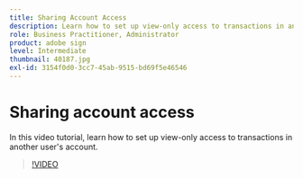 ```yaml
---
title: Sharing Account Access
description: Learn how to set up view-only access to transactions in another user's account
role: Business Practitioner, Administrator
product: adobe sign
level: Intermediate
thumbnail: 40187.jpg
exl-id: 3154f0d0-3cc7-45ab-9515-bd69f5e46546
---
```

# Sharing account access

In this video tutorial, learn how to set up view-only access to transactions in another user's account.

>[!VIDEO](https://video.tv.adobe.com/v/40187?hidetitle=true)
